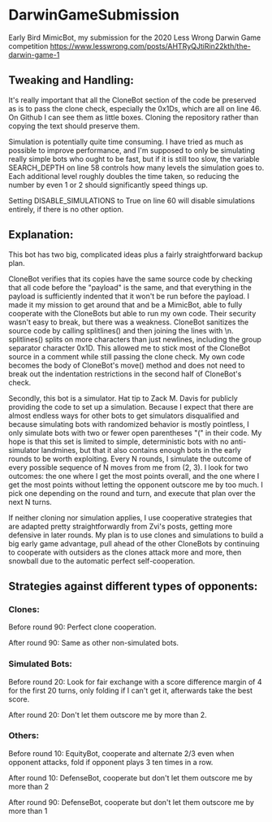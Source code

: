 # DarwinGameSubmission
Early Bird MimicBot, my submission for the 2020 Less Wrong Darwin Game competition https://www.lesswrong.com/posts/AHTRyQJtiRin22kth/the-darwin-game-1

## Tweaking and Handling:

It's really important that all the CloneBot section of the code be preserved as is to pass the clone check, especially the 0x1Ds, which are all on line 46. On Github I can see them as little boxes. Cloning the repository rather than copying the text should preserve them.

Simulation is potentially quite time consuming. I have tried as much as possible to improve performance, and I'm supposed to only be simulating really simple bots who ought to be fast, but if it is still too slow, the variable SEARCH_DEPTH on line 58 controls how many levels the simulation goes to. Each additional level roughly doubles the time taken, so reducing the number by even 1 or 2 should significantly speed things up.

Setting DISABLE_SIMULATIONS to True on line 60 will disable simulations entirely, if there is no other option.

## Explanation:

This bot has two big, complicated ideas plus a fairly straightforward backup plan.

CloneBot verifies that its copies have the same source code by checking that all code before the "payload" is the same, and that everything in the payload is sufficiently indented that it won't be run before the payload. I made it my mission to get around that and be a MimicBot, able to fully cooperate with the CloneBots but able to run my own code. Their security wasn't easy to break, but there was a weakness. CloneBot sanitizes the source code by calling splitlines() and then joining the lines with \n. splitlines() splits on more characters than just newlines, including the group separator character 0x1D. This allowed me to stick most of the CloneBot source in a comment while still passing the clone check. My own code becomes the body of CloneBot's move() method and does not need to break out the indentation restrictions in the second half of CloneBot's check.

Secondly, this bot is a simulator. Hat tip to Zack M. Davis for publicly providing the code to set up a simulation. Because I expect that there are almost endless ways for other bots to get simulators disqualified and because simulating bots with randomized behavior is mostly pointless, I only simulate bots with two or fewer open parentheses "(" in their code. My hope is that this set is limited to simple, deterministic bots with no anti-simulator landmines, but that it also contains enough bots in the early rounds to be worth exploiting. Every N rounds, I simulate the outcome of every possible sequence of N moves from me from (2, 3). I look for two outcomes: the one where I get the most points overall, and the one where I get the most points without letting the opponent outscore me by too much. I pick one depending on the round and turn, and execute that plan over the next N turns.

If neither cloning nor simulation applies, I use cooperative strategies that are adapted pretty straightforwardly from Zvi's posts, getting more defensive in later rounds. My plan is to use clones and simulations to build a big early game advantage, pull ahead of the other CloneBots by continuing to cooperate with outsiders as the clones attack more and more, then snowball due to the automatic perfect self-cooperation.

## Strategies against different types of opponents:

### Clones:
  
  Before round 90: Perfect clone cooperation.
  
  After round 90: Same as other non-simulated bots.
  
### Simulated Bots:
   
   Before round 20: Look for fair exchange with a score difference margin of 4 for the first 20 turns, only folding if I can't get it, afterwards take the best score.
   
   After round 20: Don't let them outscore me by more than 2.

### Others:

  Before round 10: EquityBot, cooperate and alternate 2/3 even when opponent attacks, fold if opponent plays 3 ten times in a row.
  
  After round 10: DefenseBot, cooperate but don't let them outscore me by more than 2
  
  After round 90: DefenseBot, cooperate but don't let them outscore me by more than 1
